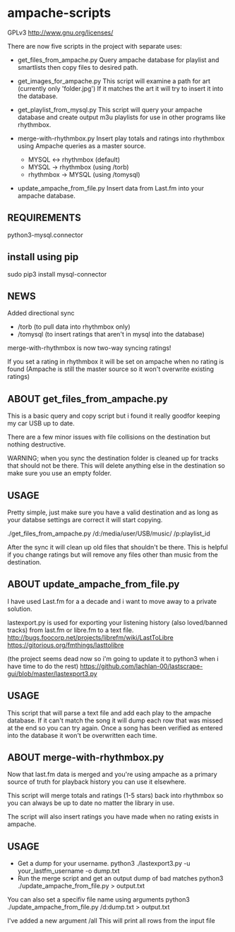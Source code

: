 # ampache-scripts

GPLv3 <http://www.gnu.org/licenses/>

There are now five scripts in the project with separate uses:

* get_files_from_ampache.py
    Query ampache database for playlist and smartlists then copy
    files to desired path.

* get_images_for_ampache.py
    This script will examine a path for art (currently only 'folder.jpg')
    If it matches the art it will try to insert it into the database.

* get_playlist_from_mysql.py
    This script will query your ampache database and create
    output m3u playlists for use in other programs like rhythmbox.

* merge-with-rhythmbox.py
    Insert play totals and ratings into rhythmbox using
    Ampache queries as a master source.

  * MYSQL <-> rhythmbox (default)
  * MYSQL -> rhythmbox (using /torb)
  * rhythmbox -> MYSQL (using /tomysql)

* update_ampache_from_file.py
    Insert data from Last.fm into your ampache database.

## REQUIREMENTS

python3-mysql.connector

## install using pip

sudo pip3 install mysql-connector

## NEWS

Added  directional sync

* /torb (to pull data into rhythmbox only)
* /tomysql (to insert ratings that aren't in mysql into the database)

merge-with-rhythmbox is now two-way syncing ratings!

If you set a rating in rhythmbox it will be set on ampache when no rating is found
(Ampache is still the master source so it won't overwrite existing ratings)

## ABOUT get_files_from_ampache.py

This is a basic query and copy script but i found it really goodfor keeping my car USB up to date.

There are a few minor issues with file collisions on the destination but nothing destructive.

WARNING; when you sync the destination folder is cleaned up for tracks that should not be there.
This will delete anything else in the destination so make sure you use an empty folder.

## USAGE

Pretty simple, just make sure you have a valid destination and as long as your databse settings are correct it will start copying.

./get_files_from_ampache.py /d:/media/user/USB/music/ /p:playlist_id

After the sync it will clean up old files that shouldn't be there.
This is helpful if you change ratings but will remove any files other than music from the destination.

## ABOUT update_ampache_from_file.py

I have used Last.fm for a a decade and i want to move away to a private solution.

lastexport.py is used for exporting your listening history (also loved/banned tracks) from last.fm or libre.fm to a text file.
<http://bugs.foocorp.net/projects/librefm/wiki/LastToLibre>
<https://gitorious.org/fmthings/lasttolibre>

(the project seems dead now so i'm going to update it to python3 when i have time to do the rest)
<https://github.com/lachlan-00/lastscrape-gui/blob/master/lastexport3.py>

## USAGE

This script that will parse a text file and add each play to the ampache database.
If it can't match the song it will dump each row that was missed at the end so you can try again.
Once a song has been verified as entered into the database it won't be overwritten each time.

## ABOUT merge-with-rhythmbox.py

Now that last.fm data is merged and you're using ampache as a primary source of truth for playback history you can use it elsewhere.

This script will merge totals and ratings (1-5 stars) back into rhythmbox so you can always be up to date no matter the library in use.

The script will also insert ratings you have made when no rating exists in ampache.

## USAGE

* Get a dump for your username.
    python3 ./lastexport3.py -u your_lastfm_username -o dump.txt
* Run the merge script and get an output dump of bad matches
    python3 ./update_ampache_from_file.py > output.txt

You can also set a specifiv file name using arguments
    python3 ./update_ampache_from_file.py /d:dump.txt > output.txt

I've added a new argument /all
This will print all rows from the input file
